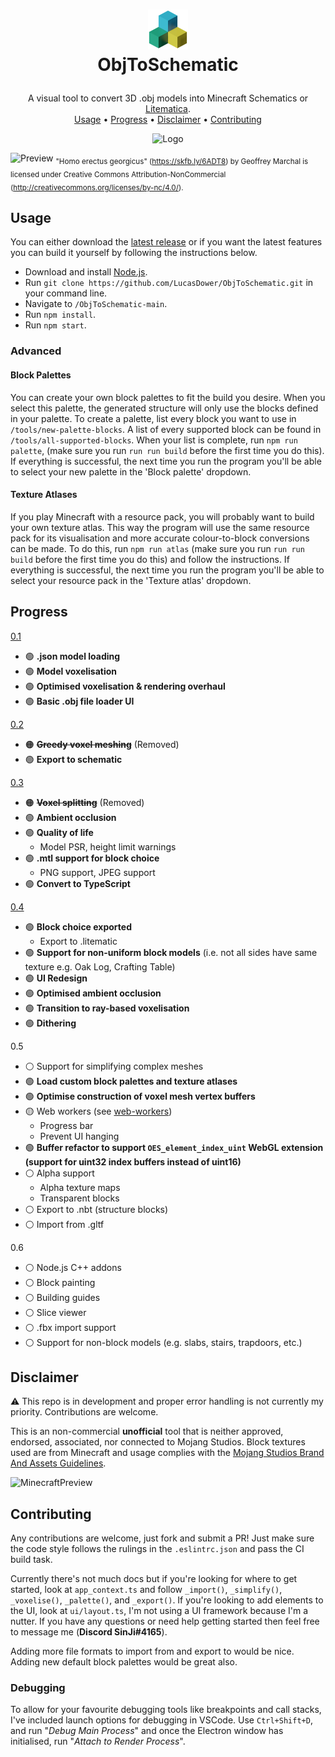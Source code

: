 <h1>
  <p align="center">
    <img src="resources/static/icon.png" alt="Logo" width="64" height="64">
    <br>
    ObjToSchematic
  </p>
</h1>
<p align="center">
  A visual tool to convert 3D .obj models into Minecraft Schematics or <a href="https://www.curseforge.com/minecraft/mc-mods/litematica/files">Litematica</a>.
  <br>
  <a href="#usage">Usage</a> •
  <a href="#progress">Progress</a> •
  <a href="#disclaimer">Disclaimer</a> •
  <a href="#contributing">Contributing</a>
</p>
<p align="center">
  <img src="https://github.com/LucasDower/ObjToSchematic/actions/workflows/node.js.yml/badge.svg" alt="Logo">
</p>

![Preview](https://i.imgur.com/HgQaEIO.png)
<sub>"Homo erectus georgicus" (https://skfb.ly/6ADT8) by Geoffrey Marchal is licensed under Creative Commons Attribution-NonCommercial (http://creativecommons.org/licenses/by-nc/4.0/).</sub>

## Usage
You can either download the [latest release](https://github.com/LucasDower/ObjToSchematic/releases) or if you want the latest features you can build it yourself by following the instructions below.

* Download and install [Node.js](https://nodejs.org/en/).
* Run `git clone https://github.com/LucasDower/ObjToSchematic.git` in your command line.
* Navigate to `/ObjToSchematic-main`.
* Run `npm install`.
* Run `npm start`.

### Advanced

#### Block Palettes
You can create your own block palettes to fit the build you desire. When you select this palette, the generated structure will only use the blocks defined in your palette. To create a palette, list every block you want to use in `/tools/new-palette-blocks`. A list of every supported block can be found in `/tools/all-supported-blocks`. When your list is complete, run `npm run palette`, (make sure you run `run run build` before  the first time you do this). If everything is successful, the next time you run the program you'll be able to select your new palette in the 'Block palette' dropdown.

#### Texture Atlases
If you play Minecraft with a resource pack, you will probably want to build your own texture atlas. This way the program will use the same resource pack for its visualisation and more accurate colour-to-block conversions can be made. To do this, run `npm run atlas` (make sure you run `run run build` before the first time you do this) and follow the instructions. If everything is successful, the next time you run the program you'll be able to select your resource pack in the 'Texture atlas' dropdown.

## Progress
[0.1](https://github.com/LucasDower/ObjToSchematic/releases/tag/v0.1-alpha)
* 🟢 **.json model loading**
* 🟢 **Model voxelisation**
* 🟢 **Optimised voxelisation & rendering overhaul**
* 🟢 **Basic .obj file loader UI**

[0.2](https://github.com/LucasDower/ObjToSchematic/releases/tag/v0.2-alpha)
* 🟠 <s>**Greedy voxel meshing**</s> (Removed)
* 🟢 **Export to schematic**

[0.3](https://github.com/LucasDower/ObjToSchematic/releases/tag/v0.3-alpha)
* 🟠 <s>**Voxel splitting**</s> (Removed)
* 🟢 **Ambient occlusion**
* 🟢 **Quality of life**
  * Model PSR, height limit warnings
* 🟢 **.mtl support for block choice**
  * PNG support, JPEG support
* 🟢 **Convert to TypeScript**

[0.4](https://github.com/LucasDower/ObjToSchematic/releases/tag/v0.4-alpha)
* 🟢 **Block choice exported**
  * Export to .litematic
* 🟢 **Support for non-uniform block models** (i.e. not all sides have same texture e.g. Oak Log, Crafting Table)
* 🟢 **UI Redesign**
* 🟢 **Optimised ambient occlusion**
* 🟢 **Transition to ray-based voxelisation**
* 🟢 **Dithering**

0.5
* ⚪ Support for simplifying complex meshes
* 🟢 **Load custom block palettes and texture atlases**
* 🟢 **Optimise construction of voxel mesh vertex buffers**
* 🟡 Web workers (see [web-workers](https://github.com/LucasDower/ObjToSchematic/tree/web-workers))
  * Progress bar
  * Prevent UI hanging
* 🟢 **Buffer refactor to support `OES_element_index_uint` WebGL extension (support for uint32 index buffers instead of uint16)**
* ⚪ Alpha support
  * Alpha texture maps
  * Transparent blocks
* ⚪ Export to .nbt (structure blocks)
* ⚪ Import from .gltf

0.6
* ⚪ Node.js C++ addons
* ⚪ Block painting
* ⚪ Building guides
* ⚪ Slice viewer
* ⚪ .fbx import support
* ⚪ Support for non-block models (e.g. slabs, stairs, trapdoors, etc.)

## Disclaimer
:warning: This repo is in development and proper error handling is not currently my priority. Contributions are welcome.

This is an non-commercial **unofficial** tool that is neither approved, endorsed, associated, nor connected to Mojang Studios. Block textures used are from Minecraft and usage complies with the [Mojang Studios Brand And Assets Guidelines](https://account.mojang.com/terms#brand).

![MinecraftPreview](https://i.imgur.com/LhTZ4G9.png)

## Contributing
Any contributions are welcome, just fork and submit a PR! Just make sure the code style follows the rulings in the `.eslintrc.json` and pass the CI build task.

Currently there's not much docs but if you're looking for where to get started, look at `app_context.ts` and follow `_import()`, `_simplify()`, `_voxelise()`, `_palette()`, and `_export()`. If you're looking to add elements to the UI, look at `ui/layout.ts`, I'm not using a UI framework because I'm a nutter. If you have any questions or need help getting started then feel free to message me (**Discord SinJi#4165**).

Adding more file formats to import from and export to would be nice. Adding new default block palettes would be great also. 

### Debugging
To allow for your favourite debugging tools like breakpoints and call stacks, I've included launch options for debugging in VSCode. Use `Ctrl+Shift+D`, and run "*Debug Main Process*" and once the Electron window has initialised, run "*Attach to Render Process*".
